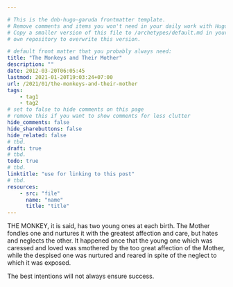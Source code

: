 ```yaml
---

# This is the dnb-hugo-garuda frontmatter template. 
# Remove comments and items you won't need in your daily work with Hugo.
# Copy a smaller version of this file to /archetypes/default.md in your
# own repository to overwrite this version.

# default front matter that you probably always need:
title: "The Monkeys and Their Mother"
description: ""
date: 2012-03-20T06:05:45
lastmod: 2021-01-20T19:03:24+07:00
url: /2021/01/the-monkeys-and-their-mother
tags:
    - tag1
    - tag2
# set to false to hide comments on this page
# remove this if you want to show comments for less clutter
hide_comments: false
hide_sharebuttons: false
hide_related: false
# tbd.
draft: true
# tbd.
todo: true
# tbd.
linktitle: "use for linking to this post"
# tbd.
resources:
    - src: "file"
      name: "name"
      title: "title"
---
```

THE MONKEY, it is said, has two young ones at each birth. The Mother fondles one and nurtures it with the greatest affection and care, but hates and neglects the other. It happened once that the young one which was caressed and loved was smothered by the too great affection of the Mother, while the despised one was nurtured and reared in spite of the neglect to which it was exposed.

The best intentions will not always ensure success.
